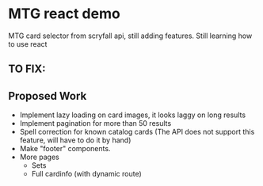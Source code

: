 # MTG react demo

MTG card selector from scryfall api, still adding features. Still learning how to use react

## TO FIX:

## Proposed Work

- Implement lazy loading on card images, it looks laggy on long results
- Implement pagination for more than 50 results
- Spell correction for known catalog cards (The API does not support this feature, will have to do it by hand)
- Make "footer" components.
- More pages
    - Sets
    - Full cardinfo (with dynamic route)

